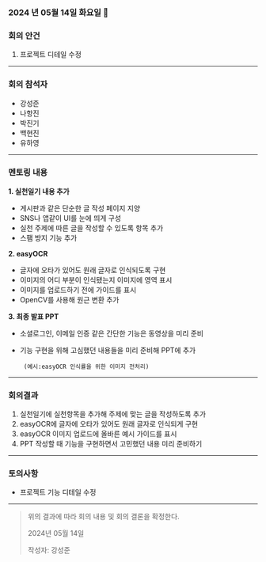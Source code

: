 ### 2024 년 05월 14일 화요일 📅

### 회의 안건

1. 프로젝트 디테일 수정

---

### 회의 참석자

- 강성준
- 나항진
- 박진기
- 백현진
- 유하영

---

### 멘토링 내용

**1. 실천일기 내용 추가**

- 게시판과 같은 단순한 글 작성 페이지 지양
- SNS나 앱같이 UI를 눈에 띄게 구성
- 실천 주제에 따른 글을 작성할 수 있도록 항목 추가
- 스팸 방지 기능 추가

**2. easyOCR**

- 글자에 오타가 있어도 원래 글자로 인식되도록 구현
- 이미지의 어디 부분이 인식됐는지 이미지에 영역 표시
- 이미지를 업로드하기 전에 가이드를 표시
- OpenCV를 사용해 원근 변환 추가

**3. 최종 발표 PPT**

- 소셜로그인, 이메일 인증 같은 간단한 기능은 동영상을 미리 준비
- 기능 구현을 위해 고심했던 내용들을 미리 준비해 PPT에 추가

       (예시:easyOCR 인식률을 위한 이미지 전처리)

---

### 회의결과

1. 실천일기에 실천항목을 추가해 주제에 맞는 글을 작성하도록 추가
2. easyOCR에 글자에 오타가 있어도 원래 글자로 인식되게 구현
3. easyOCR 이미지 업로드에 올바른 예시 가이드를 표시
4. PPT 작성할 때 기능을 구현하면서 고민했던 내용 미리 준비하기 

---

### 토의사항

- 프로젝트 기능 디테일 수정

---

> 위의 결과에 따라 회의 내용 및 회의 결론을 확정한다.
> 
> 
> 2024년 05월 14일
> 
> 작성자: 강성준
>